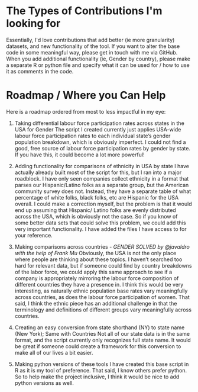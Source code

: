 # The Types of Contributions I'm looking for
Essentially, I'd love contributions that add better (ie more granularity) datasets, and new functionality of the tool. If you want to alter the base code in some meaningful way, please get in touch with me via GitHub. When you add additional functionality (ie, Gender by country), please make a separate R or python file and specify what it can be used for / how to use it as comments in the code.

# Roadmap / Where you Can Help
Here is a roadmap ordered from most to less impactful in my eye:

1. Taking differential labour force participation rates across states in the USA for Gender
The script I created currently just applies USA-wide labour force participation rates to each individual state’s gender population breakdown, which is obviously imperfect. I could not find a good, free source of labour force participation rates by gender by state. If you have this, it could become a lot more powerful!

2. Adding functionality for comparisons of ethnicity in USA by state
I have actually already built most of the script for this, but I ran into a major roadblock. I have only seen companies collect ethnicity in a format that parses our Hispanic/Latino folks as a separate group, but the American community survey does not. Instead, they have a separate table of what percentage of white folks, black folks, etc are Hispanic for the USA overall. I could make a correction myself, but the problem is that it would end up assuming that Hispanic/ Latino folks are evenly distributed across the USA, which is obviously not the case. So if you know of some better data sets that could solve this problem, we could add this very important functionality. I have added the files I have access to for your reference. 

3. Making comparisons across countries - *GENDER SOLVED by @javaldro with the help of Frank Mu*
Obviously, the USA is not the only place where people are thinking about these topics. I haven’t searched too hard for relevant data, but if someone could find by country breakdowns of the labor force, we could apply this same approach to see if a company is appropriately mirroring the labour force composition of different countries they have a presence in. I think this would be very interesting, as naturally ethnic population base rates vary meaningfully across countries, as does the labour force participation of women. That said, I think the ethnic piece has an additional challenge in that the terminology and definitions of different groups vary meaningfully across countries. 

4. Creating an easy conversion from state shorthand (NY) to state name (New York); Same with Countries
Not all of our state data is in the same format, and the script currently only recognizes full state name. It would be great if someone could create a framework for this conversion to make all of our lives a bit easier. 

5. Making python versions of these tools
I have created this base script in R as it is my tool of preference. That said, I know others prefer python. So to help make the project inclusive, I think it would be nice to add python versions as well. 
